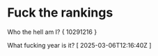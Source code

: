 # Fuck the rankings

Who the hell am I?
{ 10291216 }

What fucking year is it?
[ 2025-03-06T12:16:40Z ]
